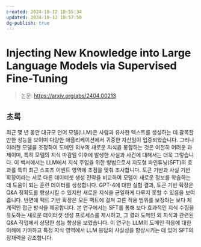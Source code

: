 ```yaml
---
created: 2024-10-12 10:55:34
updated: 2024-10-12 10:57:50
dg-publish: true
---
```


# Injecting New Knowledge into Large Language Models via Supervised Fine-Tuning

>  논문: https://arxiv.org/abs/2404.00213

##  초록

최근 몇 년 동안 대규모 언어 모델(LLM)은 사람과 유사한 텍스트를 생성하는 데 괄목할 만한 성능을 보이며 다양한 애플리케이션에서 귀중한 자산임이 입증되었습니다. 그러나 이러한 모델을 조정하여 도메인 외부의 새로운 지식을 통합하는 것은 여전히 어려운 과제이며, 특히 모델의 지식 마감일 이후에 발생한 사실과 사건에 대해서는 더욱 그렇습니다. 이 백서에서는 LLM에서 지식 주입을 위한 방법으로서 지도형 파인튜닝(SFT)의 효과를 특히 최근 스포츠 이벤트 영역에 초점을 맞춰 조사합니다. 토큰 기반과 사실 기반 확장이라는 서로 다른 데이터셋 생성 전략을 비교하여 모델이 새로운 정보를 학습하는 데 도움이 되는 훈련 데이터를 생성합니다. GPT-4에 대한 실험 결과, 토큰 기반 확장은 Q&A 정확도를 향상시킬 수 있지만 새로운 지식을 균일하게 다루지 못할 수 있음을 보여줍니다. 반면에 팩트 기반 확장은 모든 팩트에 걸쳐 고른 적용 범위를 보장하는 보다 체계적인 접근 방식을 제공합니다. 본 연구에서는 SFT를 통해 보다 효과적인 지식 수집을 유도하는 새로운 데이터셋 생성 프로세스를 제시하고, 그 결과 도메인 외 지식과 관련된 Q&A 작업에서 상당한 성능 향상을 보였습니다. 이 연구는 LLM의 도메인 적응에 대한 이해에 기여하고 특정 지식 영역에서 LLM 응답의 사실성을 향상시키는 데 있어 SFT의 잠재력을 강조합니다.